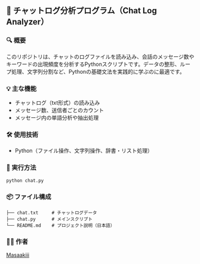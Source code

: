 ## 💬 チャットログ分析プログラム（Chat Log Analyzer）

### 🔍 概要

このリポジトリは、チャットのログファイルを読み込み、会話のメッセージ数やキーワードの出現頻度を分析するPythonスクリプトです。データの整形、ループ処理、文字列分割など、Pythonの基礎文法を実践的に学ぶのに最適です。

### 💡 主な機能

* チャットログ（txt形式）の読み込み
* メッセージ数、送信者ごとのカウント
* メッセージ内の単語分析や抽出処理

### 🛠️ 使用技術

* Python（ファイル操作、文字列操作、辞書・リスト処理）

### 🚀 実行方法

```bash
python chat.py
```

### 📦 ファイル構成

```
├── chat.txt     # チャットログデータ
├── chat.py      # メインスクリプト
└── README.md    # プロジェクト説明（日本語）
```

### 🧑‍💻 作者

[Masaakiii](https://github.com/Masaakiii)
